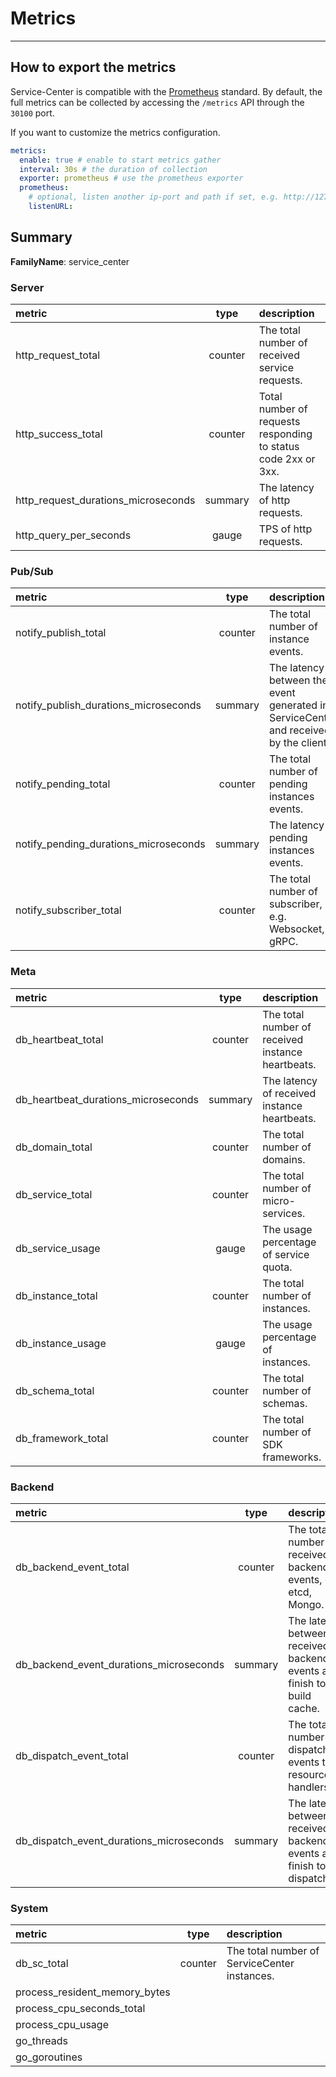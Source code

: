 # Metrics

---

## How to export the metrics

Service-Center is compatible with the [Prometheus](https://prometheus.io/) standard.
By default, the full metrics can be collected by accessing the `/metrics` API through the `30100` port.

If you want to customize the metrics configuration.
```yaml
metrics:
  enable: true # enable to start metrics gather
  interval: 30s # the duration of collection
  exporter: prometheus # use the prometheus exporter
  prometheus:
    # optional, listen another ip-port and path if set, e.g. http://127.0.0.1:80/other
    listenURL:
```


## Summary

**FamilyName**: service_center 

### Server

|metric|type|description|
|:---|:---:|:---|
|http_request_total|counter|The total number of received service requests.|
|http_success_total|counter|Total number of requests responding to status code 2xx or 3xx.|
|http_request_durations_microseconds|summary|The latency of http requests.|
|http_query_per_seconds|gauge|TPS of http requests.|

### Pub/Sub

|metric|type|description|
|:---|:---:|:---|
|notify_publish_total|counter|The total number of instance events.|
|notify_publish_durations_microseconds|summary|The latency between the event generated in ServiceCenter and received by the client.|
|notify_pending_total|counter|The total number of pending instances events.|
|notify_pending_durations_microseconds|summary|The latency of pending instances events.|
|notify_subscriber_total|counter|The total number of subscriber, e.g. Websocket, gRPC.|

### Meta

|metric|type|description|
|:---|:---:|:---|
|db_heartbeat_total|counter|The total number of received instance heartbeats.|
|db_heartbeat_durations_microseconds|summary|The latency of received instance heartbeats.|
|db_domain_total|counter|The total number of domains.|
|db_service_total|counter|The total number of micro-services.|
|db_service_usage|gauge|The usage percentage of service quota.|
|db_instance_total|counter|The total number of instances.|
|db_instance_usage|gauge|The usage percentage of instances.|
|db_schema_total|counter|The total number of schemas.|
|db_framework_total|counter|The total number of SDK frameworks.|

### Backend

|metric|type|description|
|:---|:---:|:---|
|db_backend_event_total|counter|The total number of received backend events, e.g. etcd, Mongo.|
|db_backend_event_durations_microseconds|summary|The latency between received backend events and finish to build cache.|
|db_dispatch_event_total|counter|The total number of dispatch events to resource handlers.|
|db_dispatch_event_durations_microseconds|summary|The latency between received backend events and finish to dispatch.|

### System

|metric|type|description|
|:---|:---:|:---|
|db_sc_total|counter|The total number of ServiceCenter instances.|
|process_resident_memory_bytes|||
|process_cpu_seconds_total|||
|process_cpu_usage|||
|go_threads|||
|go_goroutines|||
